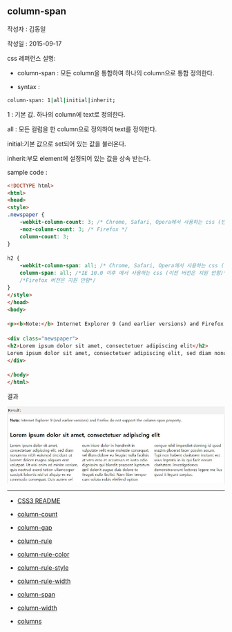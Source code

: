 ## column-span

작성자 : 김동일

작성일 : 2015-09-17

css 레퍼런스 설명:
 - column-span : 모든 column을 통합하여 하나의 column으로 통합 정의한다.

 - syntax :
```sh
column-span: 1|all|initial|inherit;
```

1 : 기본 값. 하나의 column에 text로 정의한다.

all : 모든 컬럼을 한 column으로 정의하여 text를 정의한다.

initial:기본 값으로 set되어 있는 값을 불러온다.

inherit:부모 element에 설정되어 있는 값을 상속 받는다.

sample code :
```html
<!DOCTYPE html>
<html>
<head>
<style>
.newspaper {
    -webkit-column-count: 3; /* Chrome, Safari, Opera에서 사용하는 css (반드시 앞에 -webkit-을 붙여야함)*/
    -moz-column-count: 3; /* Firefox */
    column-count: 3;
}

h2 {
    -webkit-column-span: all; /* Chrome, Safari, Opera에서 사용하는 css (반드시 앞에 -webkit-을 붙여야함)*/
    column-span: all; /*IE 10.0 이후 에서 사용하는 css (이전 버전은 지원 안함)*/
    /*Firefox 버전은 지원 안함*/
}
</style>
</head>
<body>

<p><b>Note:</b> Internet Explorer 9 (and earlier versions) and Firefox do not support the column-span property.</p>

<div class="newspaper">
<h2>Lorem ipsum dolor sit amet, consectetuer adipiscing elit</h2>
Lorem ipsum dolor sit amet, consectetuer adipiscing elit, sed diam nonummy nibh euismod tincidunt ut laoreet dolore magna aliquam erat volutpat. Ut wisi enim ad minim veniam, quis nostrud exerci tation ullamcorper suscipit lobortis nisl ut aliquip ex ea commodo consequat. Duis autem vel eum iriure dolor in hendrerit in vulputate velit esse molestie consequat, vel illum dolore eu feugiat nulla facilisis at vero eros et accumsan et iusto odio dignissim qui blandit praesent luptatum zzril delenit augue duis dolore te feugait nulla facilisi. Nam liber tempor cum soluta nobis eleifend option congue nihil imperdiet doming id quod mazim placerat facer possim assum. Typi non habent claritatem insitam; est usus legentis in iis qui facit eorum claritatem. Investigationes demonstraverunt lectores legere me lius quod ii legunt saepius.
</div>

</body>
</html>
```

결과

![column-span](../images/column-span.jpg)



-----

* [CSS3 README](../README.md)

* [column-count](column-count.md)
* [column-gap](column-gap.md)
* [column-rule](column-rule.md)
* [column-rule-color](column-rule-color.md)
* [column-rule-style](column-rule-style.md)
* [column-rule-width](column-rule-width.md)
* [column-span](column-span.md)
* [column-width](column-width.md)
* [columns](columns.md)
